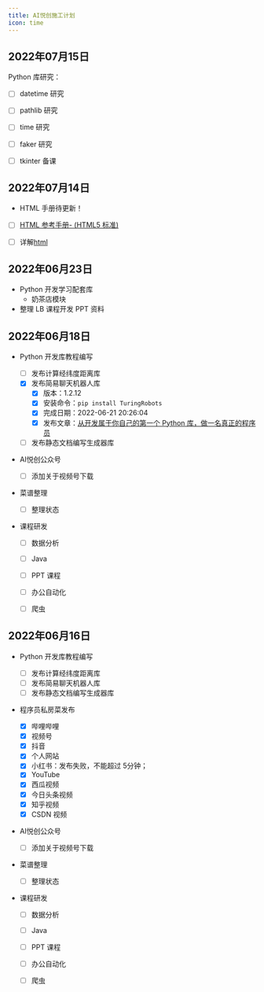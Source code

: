 ```yaml
---
title: AI悦创施工计划
icon: time
---
```


## 2022年07月15日

Python 库研究：

- [ ] datetime 研究
- [ ] pathlib 研究
- [ ] time 研究
- [ ] faker 研究
- [ ] tkinter 备课



## 2022年07月14日

- HTML 手册待更新！
- [ ] [HTML 参考手册- (HTML5 标准)](./posts/html/01.html)
- [ ] 详解[html](./posts/html/01.md)



## 2022年06月23日

- Python 开发学习配套库
    - 奶茶店模块
- 整理 LB 课程开发 PPT 资料



## 2022年06月18日

- Python 开发库教程编写
    - [ ] 发布计算经纬度距离库
    - [x] 发布简易聊天机器人库
        - [x] 版本：1.2.12
        - [x] 安装命令：`pip install TuringRobots` 
        - [x] 完成日期：2022-06-21 20:26:04
        - [x] 发布文章：[从开发属于你自己的第一个 Python 库，做一名真正的程序员](/posts/18.md)
    - [ ] 发布静态文档编写生成器库
- AI悦创公众号
    - [ ] 添加关于视频号下载
    
- 菜谱整理
  
  - [ ] 整理状态
  
- 课程研发
  
  - [ ] 数据分析
  - [ ] Java
  - [ ] PPT 课程
  - [ ] 办公自动化
  - [ ] 爬虫


## 2022年06月16日

- Python 开发库教程编写
    - [ ] 发布计算经纬度距离库
    - [ ] 发布简易聊天机器人库
    - [ ] 发布静态文档编写生成器库
    
- 程序员私房菜发布
    - [x] 哔哩哔哩
    - [x] 视频号
    - [x] 抖音
    - [x] 个人网站
    - [x] 小红书：发布失败，不能超过 5分钟；
    - [x] YouTube
    - [x] 西瓜视频
    - [x] 今日头条视频
    - [x] 知乎视频
    - [x] CSDN 视频
    
- AI悦创公众号
    - [ ] 添加关于视频号下载
    
- 菜谱整理
  
  - [ ] 整理状态
  
- 课程研发
  
  - [ ] 数据分析
  - [ ] Java
  - [ ] PPT 课程
  - [ ] 办公自动化
  - [ ] 爬虫
  
    